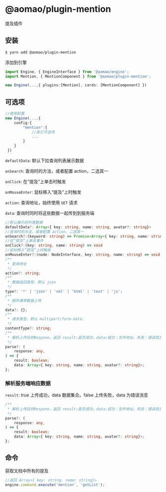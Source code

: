 # @aomao/plugin-mention

提及插件

## 安装

```bash
$ yarn add @aomao/plugin-mention
```

添加到引擎

```ts
import Engine, { EngineInterface } from '@aomao/engine';
import Mention, { MentionComponent } from '@aomao/plugin-mention';

new Engine(...,{ plugins:[Mention], cards: [MentionComponent] })
```

## 可选项

```ts
//使用配置
new Engine(...,{
    config:{
        "mention":{
            //其它可选项
            ...
        }
    }
 })
```

`defaultData`: 默认下拉查询列表展示数据

`onSearch`: 查询时的方法，或者配置 action，二选其一

`onClick`: 在“提及”上单击时触发

`onMouseEnter`: 鼠标移入“提及”上时触发

`action`: 查询地址，始终使用 `GET` 请求

`data`: 查询时同时将这些数据一起传到到服务端

```ts
//默认展示的列表数据
defaultData?: Array<{ key: string, name: string, avatar?: string}>
//查询时的方法，或者配置 action，二选其一
onSearch?:(keyword: string) => Promise<Array<{ key: string, name: string, avatar?: string}>>
//在“提及”上单击事件
onClick?:(key: string, name: string) => void
//鼠标移入“提及”上时触发
onMouseEnter?:(node: NodeInterface, key: string, name: string) => void
/**
 * 查询地址
 */
action?: string;
/**
 * 数据返回类型，默认 json
 */
type?: '*' | 'json' | 'xml' | 'html' | 'text' | 'js';
/**
 * 额外携带数据上传
 */
data?: {};
/**
 * 请求类型，默认 multipart/form-data;
 */
contentType?: string;
/**
 * 解析上传后的Respone，返回 result:是否成功，data:成功：文件地址，失败：错误信息
 */
parse?: (
    response: any,
) => {
    result: boolean;
    data: Array<{ key: string, name: string, avatar?: string}>;
};

```

### 解析服务端响应数据

`result`: true 上传成功，data 数据集合。false 上传失败，data 为错误消息

```ts
/**
 * 解析上传后的Respone，返回 result:是否成功，data:成功：文件地址，失败：错误信息
 */
parse?: (
    response: any,
) => {
    result: boolean;
    data: Array<{ key: string, name: string, avatar?: string}>;
};
```

## 命令

获取文档中所有的提及

```ts
//返回 Array<{ key: string, name: string}>
engine.command.execute('mention', 'getList');
```
